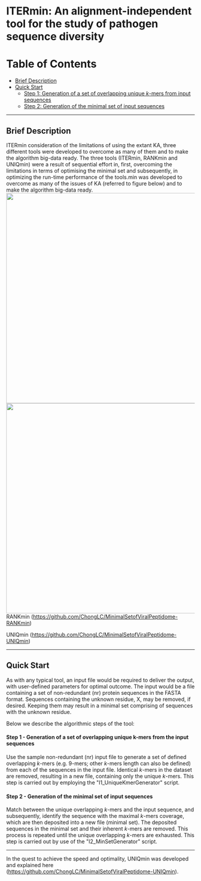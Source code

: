 # ITERmin: An alignment-independent tool for the study of pathogen sequence diversity

Table of Contents
====================
- [Brief Description](#brief-description)
- [Quick Start](#quick-start)
    + [Step 1: Generation of a set of overlapping unique *k*-mers from input sequences](#step-1---generation-of-a-set-of-overlapping-unique-k-mers-from-the-input-sequences)
    + [Step 2: Generation of the minimal set of input sequences](#step-2---generation-of-the-minimal-set-of-input-sequences)    

---
## Brief Description
ITERmin consideration of the limitations of using the extant KA, three different tools were developed to overcome as many of them and to make the algorithm big-data ready. The three tools (ITERmin, RANKmin and UNIQmin) were a result of sequential effort in, first, overcoming the limitations in terms of optimising the minimal set and subsequently, in optimizing the run-time performance of the tools.min was developed to overcome as many of the issues of KA (referred to figure below) and to make the algorithm big-data ready. 
<img src="Summary_ITERmin_RANKmin_UNIQmin.png" width="1400" height="560">
<img src="Summary_ITERmin_RANKmin_UNIQmin.png" width="1450" height="560">
RANKmin (https://github.com/ChongLC/MinimalSetofViralPeptidome-RANKmin)

UNIQmin (https://github.com/ChongLC/MinimalSetofViralPeptidome-UNIQmin)

---
## Quick Start
As with any typical tool, an input file would be required to deliver the output, with user-defined parameters for optimal outcome. The input would be a file containing a set of non-redundant (nr) protein sequences in the FASTA format. Sequences containing the unknown residue, X, may be removed, if desired. Keeping them may result in a minimal set comprising of sequences with the unknown residue.

Below we describe the algorithmic steps of the tool: 

#### Step 1 - Generation of a set of overlapping unique k-mers from the input sequences
Use the sample non-redundant (nr) input file to generate a set of defined overlapping *k*-mers (e.g. 9-mers; other *k*-mers length can also be defined) from each of the sequences in the input file. Identical *k*-mers in the dataset are removed, resulting in a new file, containing only the unique *k*-mers. This step is carried out by employing the "I1_UniqueKmerGenerator" script.

#### Step 2 - Generation of the minimal set of input sequences
Match between the unique overlapping *k*-mers and the input sequence, and subsequently, identify the sequence with the maximal *k*-mers coverage, which are then deposited into a new file (minimal set). The deposited sequences in the minimal set and their inherent *k*-mers are removed. This process is repeated until the unique overlapping *k*-mers are exhausted. This step is carried out by use of the "I2_MinSetGenerator" script.

---

In the quest to achieve the speed and optimality, UNIQmin was developed and explained here (https://github.com/ChongLC/MinimalSetofViralPeptidome-UNIQmin). 
